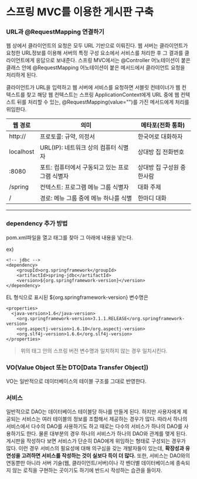 # 스프링 MVC를 이용한 게시판 구축

### URL과 @RequestMapping 연결하기
웹 상에서 클라이언트의 요청은 모두 URL 기반으로 이뤄진다. 웹 서버는 클라이언트가 요청한 URL정보를 이용해 서버의 특정 구성 요소에서 서비스를 처리한 후 
그 결과를 클라이언트에게 응답으로 보내준다. 스프링 MVC에서는 @Controller 어노테이션이 붙은 클래스 안에 @RequestMapping 어노테이션이 붙은 메서드에서
클라이언트 요청을 처리하게 된다.

클라이언트가 URL을 입력하고 웹 서버에 서비스를 요청하면 서블릿 컨테이너가 웹 컨텍스트를 찾고 해당 웹 컨텍스트는 스프링 ApplicationContext에게
URL 중에 웹 컨텍스트 뒤를 처리할 수 있는, @RequestMapping(value="")를 가진 메서드에게 처리를 위임한다.

웹 경로 | 의미 | 메타포(전화 통화)
--------|--------|------------
http:// | 프로토콜: 규약, 의정서 | 한국어로 대화하자
localhost | URL(IP): 네트워크 상의 컴퓨터 식별자 | 상대방 집 전화번호
:8080 | 포트: 컴퓨터에서 구동되고 있는 프로그램 식별자 | 상대방 집 구성원 중 한사람
/spring | 컨텍스트: 프로그램 메뉴 그룹 식별자 | 대화 주제
/ | 경로: 메뉴 그룹 중에 메뉴 하나를 식별 | 한마디 대화
<hr/>

### dependency 추가 방법
pom.xml파일을 열고 <dependencies>태그를 찾아 그 아래에 내용을 넣는다.

ex)
```
<!-- jdbc -->
<dependency>
	<groupId>org.springframework</groupId>
	<artifactId>spring-jdbc</artifactId>
	<version>${org.springframework-version}</version>
</dependency> 
```
EL 형식으로 표시된 ${org.springframework-version} 변수명은
```
<properties>
  <java-version>1.6</java-version>
	<org.springframework-version>3.1.1.RELEASE</org.springframework-version>
	<org.aspectj-version>1.6.10</org.aspectj-version>
	<org.slf4j-version>1.6.6</org.slf4j-version>
</properties>
```
> 위의 <properties> 태그 안의 스프링 버전 변수명과 일치하지 않는 경우 일치시킨다.

### VO(Value Object 또는 DTO[Data Transfer Object])
VO는 일반적으로 데이터베이스의 테이블 구조를 그대로 반영한다. 

### 서비스
일반적으로 DAO는 데이터베이스 테이블당 하나를 만들게 된다. 하지만 사용자에게 제공되는 서비스는 여러 테이블의 정보를 조합해서 제공하는 경우가 많다.
따라서 하나의 서비스에서 다수의 DAO를 사용하기도 하고 때로는 다수의 서비스가 하나의 DAO를 사용하기도 한다. 물론 대부분의 경우 하나의 서비스가
하나의 DAO와 관계를 맺게 된다. 게시판을 작성하다 보면 서비스가 단순히 DAO에게 위임하는 형태로 구성되는 경우가 많다. 이런 경우 서비스의 필요성에
대해 의구심을 갖는 개발자들이 있는데, **확장성과 유연성을 고려하면 서비스를 작성하는 것이 실보다 득이 더 많다.** 또한, 서비스는 DAO와의 연동뿐만
아니라 서버 기술(웹, 클라이언트/서버)이나 각 벤더별 데이터베이스에 종속되지 않는 로직을 구현하는 곳이기도 하기에 반드시 작성하는 습관을 들이자.

